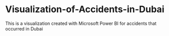 # Visualization-of-Accidents-in-Dubai
This is a visualization created with Microsoft Power BI for accidents that occurred in Dubai
